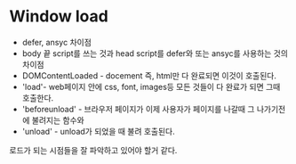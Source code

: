 # Window load

* defer, ansyc 차이점
* body 끝 script를 쓰는 것과 head script를 defer와 또는 ansyc를 사용하는 것의 차이점
* DOMContentLoaded - docement 즉, html만 다 완료되면 이것이 호출된다.
* 'load'-  web페이지 안에 css, font, images등 모든 것들이 다 완료가 되면 그때 호출한다.
* 'beforeunload' - 브라우저 페이지가 이제 사용자가 페이지를 나갈때 그 나가기전에 불려지는 함수와 
* 'unload' - unload가 되었을 때 불려 호출된다.

로드가 되는 시점들을 잘 파악하고 있어야 할거 같다.